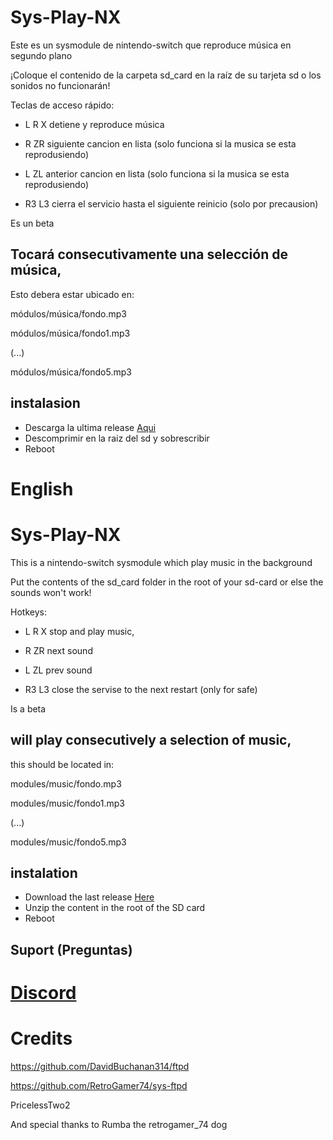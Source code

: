 # Sys-Play-NX

Este es un sysmodule de nintendo-switch que reproduce música en segundo plano

¡Coloque el contenido de la carpeta sd_card en la raíz de su tarjeta sd o los sonidos no funcionarán!

Teclas de acceso rápido:

* L R X detiene y reproduce música

* R ZR siguiente cancion en lista (solo funciona si la musica se esta reprodusiendo)

* L ZL anterior cancion en lista (solo funciona si la musica se esta reprodusiendo)

* R3 L3 cierra el servicio hasta el siguiente reinicio (solo por precausion)

Es un beta

## Tocará consecutivamente una selección de música,

Esto debera estar ubicado en:

módulos/música/fondo.mp3

módulos/música/fondo1.mp3

(...)

módulos/música/fondo5.mp3

 ## instalasion
* Descarga la ultima release [Aqui](https://github.com/Kronos2308/Sys-Play-nx/releases)
* Descomprimir en la raiz del sd y sobrescribir
* Reboot

# English
# Sys-Play-NX

This is a nintendo-switch sysmodule which play music in the background

Put the contents of the sd_card folder in the root of your sd-card or else the sounds won't work!

Hotkeys: 
* L R X stop and play music,

* R ZR next sound

* L ZL prev sound

* R3 L3 close the servise to the next restart (only for safe)

Is a beta 

## will play consecutively a selection of music, 

this should be located in:

modules/music/fondo.mp3

modules/music/fondo1.mp3

(...)

modules/music/fondo5.mp3

## instalation
* Download the last release [Here](https://github.com/Kronos2308/Sys-Play-nx/releases)
* Unzip the content in the root of the SD card
* Reboot
## Suport (Preguntas)
# [Discord](https://discord.io/myrincon)
# Credits

https://github.com/DavidBuchanan314/ftpd

https://github.com/RetroGamer74/sys-ftpd

PricelessTwo2

And special thanks to Rumba the retrogamer_74 dog
